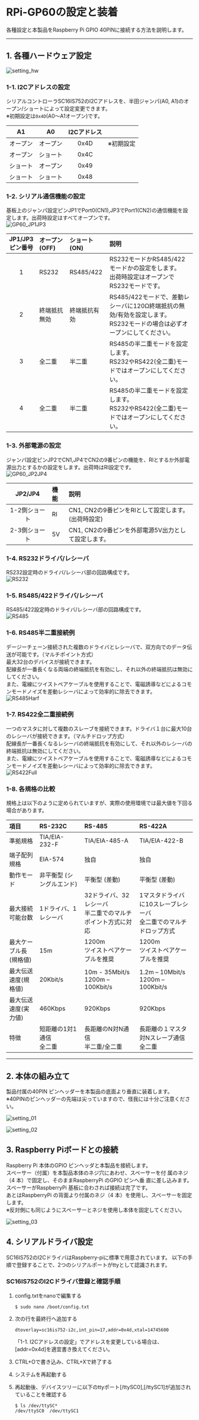 # RPi-GP60の設定と装着  
各種設定と本製品をRaspberry Pi GPIO 40PINに接続する方法を説明します。  

___  
## 1. 各種ハードウェア設定  
![setting_hw](./img/setting_hw.png)  
### 1-1. I2Cアドレスの設定  
シリアルコントローラSC16IS752のI2Cアドレスを、半田ジャンパ(A0, A1)のオープン/ショートによって設定変更できます。  
※初期設定は`0x4D`(A0～A1オープン)です。  

|A1|A0|I2Cアドレス||
|:--:|:--:|:--:|:--:|
|オープン|オープン|0x4D|※初期設定|
|オープン|ショート|0x4C||
|ショート|オープン|0x49||
|ショート|ショート|0x48||

### 1-2. シリアル通信機能の設定  
基板上のジャンパ設定ピンJP1でPort0(CN1),JP3でPort1(CN2)の通信機能を設定します。出荷時設定はすべてオープンです。  
![GP60_JP1JP3](./img/GP60_JP1JP3.png)  

|JP1/JP3<br>ピン番号|オープン(OFF)|ショート(ON)|説明|  
|:--:|:--|:--|:--|  
|1|RS232|RS485/422|RS232モードかRS485/422モードかの設定をします。<br>出荷時設定はオープンでRS232モードです。|  
|2|終端抵抗無効|終端抵抗有効|RS485/422モードで、差動レシーバに120Ω終端抵抗の無効/有効を設定します。<br>RS232モードの場合は必ずオープンにしてください。|  
|3|全二重|半二重|RS485の半二重モードを設定します。<br>RS232やRS422(全二重)モードではオープンにしてください。|  
|4|全二重|半二重|RS485の半二重モードを設定します。<br>RS232やRS422(全二重)モードではオープンにしてください。|  

### 1-3. 外部電源の設定  
ジャンパ設定ピンJP2でCN1,JP4でCN2の9番ピンの機能を、RIとするか外部電源出力とするかの設定をします。出荷時はRI設定です。  
![GP60_JP2JP4](./img/GP60_JP2JP4.png)  

|JP2/JP4|機能|説明|  
|:--:|:--|:--|  
|1-2側ショート|RI|CN1, CN2の9番ピンをRIとして設定します。(出荷時設定)|  
|2-3側ショート|5V|CN1, CN2の9番ピンを外部電源5V出力として設定します。|  

### 1-4. RS232ドライバ/レシーバ  
RS232設定時のドライバ/レシーバ部の回路構成です。  
![RS232](./img/RS232.png)  

### 1-5. RS485/422ドライバ/レシーバ  
RS485/422設定時のドライバ/レシーバ部の回路構成です。  
![RS485](./img/RS485.png)  

### 1-6. RS485半二重接続例  
デージーチェーン接続された複数のドライバとレシーバで、双方向でのデータ伝送が可能です。（マルチポイント方式）  
最大32台のデバイスが接続できます。  
配線長が一番長くなる両端の終端抵抗を有効にし、それ以外の終端抵抗は無効にしてください。  
また、電線にツイストペアケーブルを使用することで、電磁誘導などによるコモンモードノイズを差動レシーバによって効率的に除去できます。  
![RS485Harf](./img/RS485Harf.png)  

### 1-7. RS422全二重接続例  
一つのマスタに対して複数のスレーブを接続できます。ドライバ１台に最大10台のレシーバが接続できます。（マルチドロップ方式）  
配線長が一番長くなるレシーバの終端抵抗を有効にして、それ以外のレシーバの終端抵抗は無効にしてください。  
また、電線にツイストペアケーブルを使用することで、電磁誘導などによるコモンモードノイズを差動レシーバによって効率的に除去できます。  
![RS422Full](./img/RS422Full.png)  

### 1-8. 各規格の比較  
規格上は以下のように定められていますが、実際の使用環境では最大値を下回る場合があります。  

|項目|RS-232C|RS-485|RS-422A|  
|:--|:--|:--|:--|  
|準拠規格|TIA/EIA-232-F|TIA/EIA-485-A|TIA/EIA-422-B|  
|端子配列規格|EIA-574|独自|独自|  
|動作モード|非平衡型 (シングルエンド)|平衡型 (差動)|平衡型 (差動)|  
|最大接続可能台数|1ドライバ、1レシーバ|32ドライバ、32レシーバ<br>半二重でのマルチポイント方式に対応|1マスタドライバに10スレーブレシーバ<br>全二重でのマルチドロップ方式|  
|最大ケーブル長(規格値)|15m|1200m<br>ツイストペアケーブルを推奨|1200m<br>ツイストペアケーブルを推奨|  
|最大伝送速度(規格値)|20Kbit/s|10m - 35Mbit/s<br>1200m – 100Kbit/s|1.2m – 10Mbit/s<br>1200m – 100Kbit/s|  
|最大伝送速度(実力値)|460Kbps|920Kbps|920Kbps|  
|特徴|短距離の1対1通信<br>全二重|長距離のN対N通信<br>半二重/全二重|長距離の１マスタ対Nスレーブ通信<br>全二重|  
___  
## 2. 本体の組み立て  
製品付属の40PIN ピンヘッダーを本製品の底面より垂直に装着します。  
※40PINのピンヘッダーの先端は尖っていますので、怪我には十分ご注意ください。  

![setting_01](./img/setting_01.png)  

![setting_02](./img/setting_02.png)  


## 3. Raspberry Piボードとの接続  
Raspberry Pi 本体のGPIO ピンヘッダと本製品を接続します。  
スペーサー（付属）を本製品本体のネジ穴にあわせ、スペーサーを付
属のネジ（4 本）で固定し、そのままRaspberryPi のGPIO ピンへ垂
直に差し込みます。  
スペーサーがRaspberryPi 基板に合わされば接続は完了です。  
あとはRaspberryPi の背面より付属のネジ（4 本）を使用し、スペーサーを固定します。    
※反対側にも同じようにスペーサーとネジを使用し本体を固定してください。  

![setting_03](./img/setting_03.png)  


## 4. シリアルドライバ設定  
SC16IS752のI2CドライバはRaspberry-piに標準で用意されています。
以下の手順で登録することで、2つのシリアルポートがttyとして認識されます。  
### SC16IS752のI2Cドライバ登録と確認手順
1. config.txtをnanoで編集する  
    ```
    $ sudo nano /boot/config.txt
    ```

1. 次の行を最終行へ追加する  
    ```
    dtoverlay=sc16is752-i2c,int_pin=17,addr=0x4d,xtal=14745600
    ```
    「1-1. I2Cアドレスの設定」でアドレスを変更している場合は、[addr=0x4d]を適宜書き換えてください。

1. CTRL+Oで書き込み、CTRL+Xで終了する  

1. システムを再起動する

1. 再起動後、デバイスツリーに以下のttyポート[/ttySC0],[/ttySC1]が追加されていることを確認する
    ```
    $ ls /dev/ttySC*
    /dev/ttySC0  /dev/ttySC1
    ```


